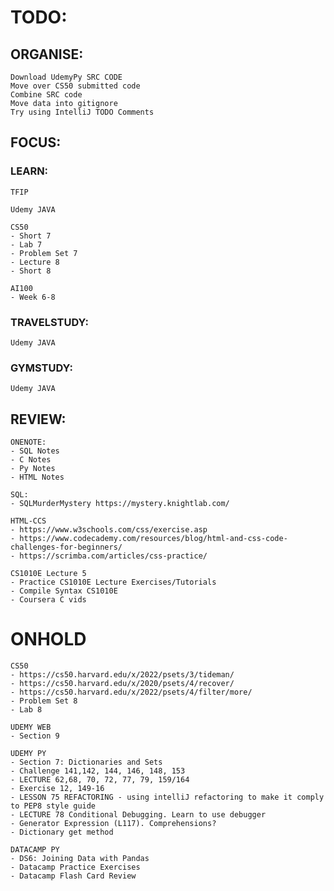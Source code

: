 # TODO:

##	ORGANISE:
	Download UdemyPy SRC CODE
	Move over CS50 submitted code
	Combine SRC code
    Move data into gitignore
    Try using IntelliJ TODO Comments

##	FOCUS:

###	LEARN:
	TFIP

	Udemy JAVA
    
	CS50
	- Short 7
	- Lab 7
	- Problem Set 7
	- Lecture 8
	- Short 8

    AI100
    - Week 6-8
    
###	TRAVELSTUDY:
	Udemy JAVA

###	GYMSTUDY:
	Udemy JAVA
    
##	REVIEW:
	ONENOTE:
    - SQL Notes
    - C Notes
    - Py Notes
    - HTML Notes

    SQL:
    - SQLMurderMystery https://mystery.knightlab.com/

    HTML-CCS
    - https://www.w3schools.com/css/exercise.asp
    - https://www.codecademy.com/resources/blog/html-and-css-code-challenges-for-beginners/
    - https://scrimba.com/articles/css-practice/

    CS1010E Lecture 5
	- Practice CS1010E Lecture Exercises/Tutorials
	- Compile Syntax CS1010E
    - Coursera C vids

#	ONHOLD
    CS50
    - https://cs50.harvard.edu/x/2022/psets/3/tideman/
    - https://cs50.harvard.edu/x/2020/psets/4/recover/
    - https://cs50.harvard.edu/x/2022/psets/4/filter/more/
    - Problem Set 8
    - Lab 8

    UDEMY WEB
    - Section 9

    UDEMY PY
    - Section 7: Dictionaries and Sets
	- Challenge 141,142, 144, 146, 148, 153
	- LECTURE 62,68, 70, 72, 77, 79, 159/164
    - Exercise 12, 149-16
    - LESSON 75 REFACTORING - using intelliJ refactoring to make it comply to PEP8 style guide
    - LECTURE 78 Conditional Debugging. Learn to use debugger
    - Generator Expression (L117). Comprehensions?
    - Dictionary get method
    
    DATACAMP PY
    - DS6: Joining Data with Pandas
    - Datacamp Practice Exercises
    - Datacamp Flash Card Review